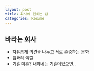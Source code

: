 ```yaml
---
layout: post
title: 회사에 원하는 점
categories: Resume
---
```


## 바라는 회사

- 자유롭게 의견을 나누고 서로 존중하는 문화
- 팀과의 색깔
- 기혼 미혼? 내위네는 기혼이었으면...
